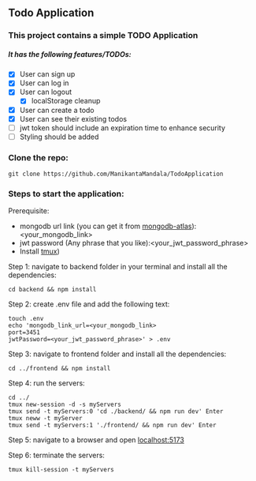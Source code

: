 ## Todo Application
### This project contains a simple TODO Application
##### It has the following features/TODOs:
- [x] User can sign up
- [x] User can log in
- [x] User can logout
    - [x] localStorage cleanup
- [x] User can create a todo
- [x] User can see their existing todos
- [ ] jwt token should include an expiration time to enhance security
- [ ] Styling should be added

### Clone the repo:

    git clone https://github.com/ManikantaMandala/TodoApplication

### Steps to start the application:

Prerequisite:
- mongodb url link (you can get it from [mongodb-atlas](https://www.mongodb.com/cloud/atlas/register)):<your_mongodb_link>
- jwt password (Any phrase that you like):<your_jwt_password_phrase>
- Install [tmux](https://github.com/tmux/tmux/wiki/Installing))

Step 1: navigate to backend folder in your terminal and install all the dependencies:

    cd backend && npm install

Step 2: create .env file and add the following text:

    touch .env
    echo 'mongodb_link_url=<your_mongodb_link>
    port=3451
    jwtPassword=<your_jwt_password_phrase>' > .env

Step 3: navigate to frontend folder and install all the dependencies:

    cd ../frontend && npm install

Step 4: run the servers:

    cd ../
    tmux new-session -d -s myServers
    tmux send -t myServers:0 'cd ./backend/ && npm run dev' Enter
    tmux neww -t myServer
    tmux send -t myServers:1 './frontend/ && npm run dev' Enter

Step 5: navigate to a browser and open [localhost:5173](http://localhost:5173)

Step 6: terminate the servers:

    tmux kill-session -t myServers
